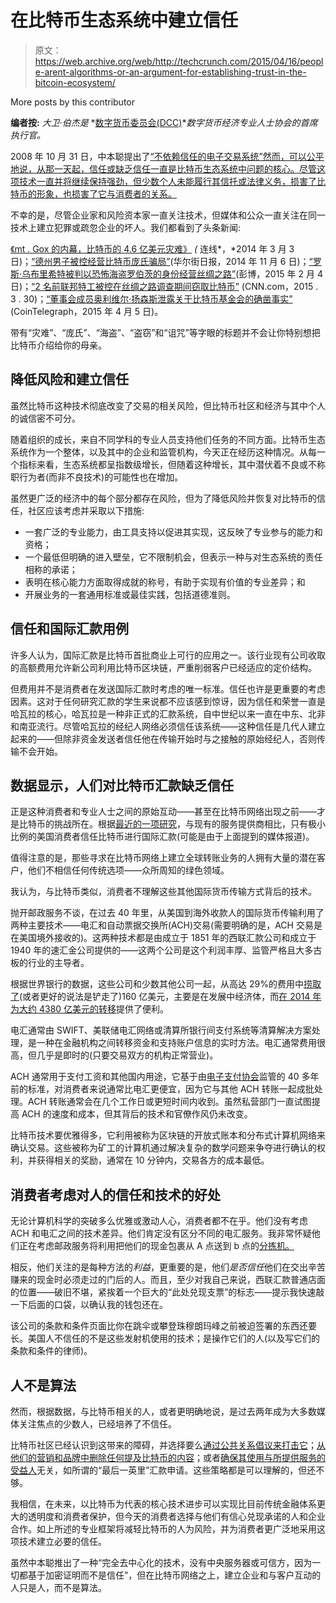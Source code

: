 # 在比特币生态系统中建立信任

> 原文：<https://web.archive.org/web/http://techcrunch.com/2015/04/16/people-arent-algorithms-or-an-argument-for-establishing-trust-in-the-bitcoin-ecosystem/>

More posts by this contributor

**编者按:** *大卫·伯杰是* *[数字货币委员会(DCC)](https://web.archive.org/web/20230316042153/http://www.digitalcurrencycouncil.com/)**数字货币经济专业人士协会的首席执行官。*

2008 年 10 月 31 日，中本聪提出了[“不依赖信任的电子交易系统”然而，可以公平地说，从那一天起，信任或缺乏信任一直是比特币生态系统中问题的核心。尽管这项技术一直并将继续保持强劲，但少数个人未能履行其信托或法律义务，损害了比特币的形象，也损害了它与消费者的关系。](https://web.archive.org/web/20230316042153/https://bitcoin.org/bitcoin.pdf)

不幸的是，尽管企业家和风险资本家一直关注技术，但媒体和公众一直关注在同一技术上建立犯罪或疏忽企业的坏人。我们都看到了头条新闻:

[《mt . Gox 的内幕，比特币的 4.6 亿美元灾难》](https://web.archive.org/web/20230316042153/http://www.wired.com/2014/03/bitcoin-exchange/) *(* 连线*，*2014 年 3 月 3 日)；[“德州男子被控经营比特币庞氏骗局”](https://web.archive.org/web/20230316042153/http://www.wsj.com/articles/texas-man-charged-with-running-bitcoin-ponzi-scheme-1415293750)(华尔街日报，2014 年 11 月 6 日)；[“罗斯·乌布里希特被判以恐怖海盗罗伯茨的身份经营丝绸之路”](https://web.archive.org/web/20230316042153/http://www.bloomberg.com/news/articles/2015-02-04/ross-ulbricht-convicted-of-running-silk-road-as-dread-pirate)(彭博，2015 年 2 月 4 日)；[“2 名前联邦特工被控在丝绸之路调查期间窃取比特币”](https://web.archive.org/web/20230316042153/http://www.cnn.com/2015/03/30/politics/federal-agents-charged-with-stealing-bitcoin/) (CNN.com，2015 . 3 . 30)；[“董事会成员奥利维尔·扬森斯泄露关于比特币基金会的确凿事实”](https://web.archive.org/web/20230316042153/https://www.cryptocoinsnews.com/board-member-olivier-janssens-leaks-damning-facts-bitcoin-foundation/) (CoinTelegraph，2015 年 4 月 5 日)。

带有“灾难”、“庞氏”、“海盗”、“盗窃”和“诅咒”等字眼的标题并不会让你特别想把比特币介绍给你的母亲。

## 降低风险和建立信任

虽然比特币这种技术彻底改变了交易的相关风险，但比特币社区和经济与其中个人的诚信密不可分。

随着组织的成长，来自不同学科的专业人员支持他们任务的不同方面。比特币生态系统作为一个整体，以及其中的企业和监管机构，今天正在经历这种情况。从每一个指标来看，生态系统都呈指数级增长，但随着这种增长，其中潜伏着不良或不称职行为者(而非不良技术)的可能性也在增加。

虽然更广泛的经济中的每个部分都存在风险，但为了降低风险并恢复对比特币的信任，社区应该考虑并采取以下措施:

*   一套广泛的专业能力，由工具支持以促进其实现，这反映了专业参与的能力和资格；
*   一个最低但明确的进入壁垒，它不限制机会，但表示一种与对生态系统的责任相称的承诺；
*   表明在核心能力方面取得成就的称号，有助于实现有价值的专业差异；和
*   开展业务的一套通用标准或最佳实践，包括道德准则。

## 信任和国际汇款用例

许多人认为，国际汇款是比特币首批商业上可行的应用之一。该行业现有公司收取的高额费用允许新公司利用比特币区块链，严重削弱客户已经适应的定价结构。

但费用并不是消费者在发送国际汇款时考虑的唯一标准。信任也许是更重要的考虑因素。这对于任何研究汇款的学生来说都不应该感到惊讶，因为信任和荣誉一直是哈瓦拉的核心，哈瓦拉是一种非正式的汇款系统，自中世纪以来一直在中东、北非和南亚流行。尽管哈瓦拉的经纪人网络必须信任该系统——这种信任是几代人建立起来的——但除非资金发送者信任他在传输开始时与之接触的原始经纪人，否则传输不会开始。

## 数据显示，人们对比特币汇款缺乏信任

正是这种消费者和专业人士之间的原始互动——甚至在比特币网络出现之前——才是比特币的挑战所在。根据[最近的一项研究](https://web.archive.org/web/20230316042153/http://www.digitalcurrencycouncil.com/pulsereports/in-case-of-an-emergency-who-would-you-trust-to-send-money-to-a-family-member-overseas/)，与现有的服务提供商相比，只有极小比例的美国消费者信任比特币进行国际汇款(可能是由于上面提到的媒体报道)。

值得注意的是，那些寻求在比特币网络上建立全球转账业务的人拥有大量的潜在客户，他们不相信任何传统选项——众所周知的绿色领域。

我认为，与比特币类似，消费者不理解这些其他国际货币传输方式背后的技术。

抛开邮政服务不谈，在过去 40 年里，从美国到海外收款人的国际货币传输利用了两种主要技术——电汇和自动票据交换所(ACH)交易(需要明确的是，ACH 交易是在美国境外接收的)。这两种技术都是由成立于 1851 年的西联汇款公司和成立于 1940 年的速汇金公司提供的——这两个公司是这个利润丰厚、监管严格且大多古板的行业的主导者。

根据世界银行的数据，这些公司和少数其他公司一起，从高达 29%的费用中[捞取了](https://web.archive.org/web/20230316042153/http://www.theguardian.com/global-development/2014/aug/18/global-remittance-industry-choking-billions-developing-world)(或者更好的说法是铲走了)160 亿美元，主要是在发展中经济体，而[在 2014 年为大约 4380 亿美元的转移](https://web.archive.org/web/20230316042153/http://econ.worldbank.org/WBSITE/EXTERNAL/EXTDEC/EXTDECPROSPECTS/0,,contentMDK:23554937~pagePK:64165401~piPK:64165026~theSitePK:476883,00.html)提供了便利。

电汇通常由 SWIFT、美联储电汇网络或清算所银行间支付系统等清算解决方案处理，是一种在金融机构之间转移资金和支持账户信息的实时方法。电汇通常费用很高，但几乎是即时的(只要交易双方的机构正常营业)。

ACH 通常用于支付工资和其他国内用途，它基于由[电子支付协会](https://web.archive.org/web/20230316042153/https://www.nacha.org/ach-network)监管的 40 多年前的标准，对消费者来说通常比电汇更便宜，因为它与其他 ACH 转账一起成批处理。ACH 转账通常会在几个工作日或更短时间内收到。虽然私营部门一直试图提高 ACH 的速度和成本，但其背后的技术和官僚作风仍未改变。

比特币技术要优雅得多，它利用被称为区块链的开放式账本和分布式计算机网络来确认交易。这些被称为矿工的计算机通过解决复杂的数学问题来争夺进行确认的权利，并获得相关的奖励，通常在 10 分钟内，交易各方的成本最低。

## 消费者考虑对人的信任和技术的好处

无论计算机科学的突破多么优雅或激动人心，消费者都不在乎。他们没有考虑 ACH 和电汇之间的技术差异。他们肯定没有区分不同的电汇服务。我非常怀疑他们正在考虑邮政服务将利用把他们的现金包裹从 A 点送到 b 点的[分拣机。](https://web.archive.org/web/20230316042153/https://about.usps.com/publications/pub100/pub100_078.htm)

相反，他们关注的是每种方法的*利益*，更重要的是，他们*是否信任*他们在交出辛苦赚来的现金时必须走过的门后的人。而且，至少对我自己来说，西联汇款普通店面的位置——破旧不堪，紧挨着一个巨大的“此处兑现支票”的标志——提示我快速敲一下后面的口袋，以确认我的钱包还在。

该公司的条款和条件页面比你在跳伞或攀登珠穆朗玛峰之前被迫签署的东西还要长。美国人不信任的不是这些发射机使用的技术；是操作它们的人(以及写它们的条款和条件的律师)。

## 人不是算法

然而，根据数据，与比特币相关的人，或者更明确地说，是过去两年成为大多数媒体关注焦点的少数人，已经培养了不信任。

比特币社区已经认识到这带来的障碍，并选择要么[通过公共关系倡议来打击它](https://web.archive.org/web/20230316042153/http://blogs.wsj.com/moneybeat/2015/02/24/bitbeat-for-bitcoin-some-good-press-finally/)；[从他们的营销和品牌中删除任何提及比特币的内容](https://web.archive.org/web/20230316042153/http://two-bit-idiot.tumblr.com/post/112760496109/abra-wins-launch-festival-2015)；或者[确保其使用与所提供服务的受益人](https://web.archive.org/web/20230316042153/https://techcrunch.com/2015/01/30/the-bootstrappers-guide-to-bitcoin-remittances/)无关，如所谓的“最后一英里”汇款申请。这些策略都是可以理解的，但还不够。

我相信，在未来，以比特币为代表的核心技术进步可以实现比目前传统金融体系更大的透明度和消费者保护，但今天的消费者选择与他们有信心兑现承诺的人和企业合作。如上所述的专业框架将减轻比特币的人为风险，并为消费者更广泛地采用这项技术建立必要的信任。

虽然中本聪推出了一种“完全去中心化的技术，没有中央服务器或可信方，因为一切都基于加密证明而不是信任”，但在比特币网络之上，建立企业和与客户互动的人只是人，而不是算法。